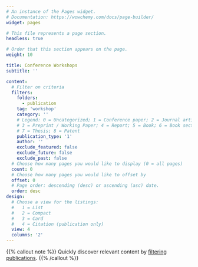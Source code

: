 ```yaml
---
# An instance of the Pages widget.
# Documentation: https://wowchemy.com/docs/page-builder/
widget: pages

# This file represents a page section.
headless: true

# Order that this section appears on the page.
weight: 10

title: Conference Workshops
subtitle: ''

content:
  # Filter on criteria
  filters:
    folders:
      - publication
    tag: 'workshop'
    category: ''
    # Legend: 0 = Uncategorized; 1 = Conference paper; 2 = Journal article;
    # 3 = Preprint / Working Paper; 4 = Report; 5 = Book; 6 = Book section;
    # 7 = Thesis; 8 = Patent
    publication_type: '1'
    author: ''
    exclude_featured: false
    exclude_future: false
    exclude_past: false
  # Choose how many pages you would like to display (0 = all pages)
  count: 0
  # Choose how many pages you would like to offset by
  offset: 0
  # Page order: descending (desc) or ascending (asc) date.
  order: desc
design:
  # Choose a view for the listings:
  #   1 = List
  #   2 = Compact
  #   3 = Card
  #   4 = Citation (publication only)
  view: 4
  columns: '2'
---
```


{{% callout note %}}
Quickly discover relevant content by [filtering publications](./publication/).
{{% /callout %}}
